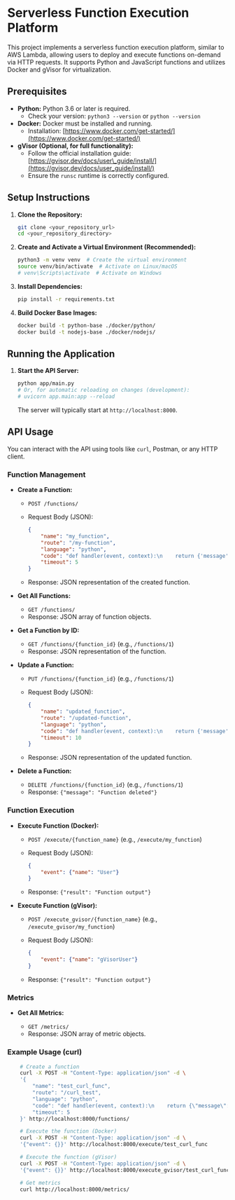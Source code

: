 # Serverless Function Execution Platform

This project implements a serverless function execution platform, similar to AWS Lambda, allowing users to deploy and execute functions on-demand via HTTP requests. It supports Python and JavaScript functions and utilizes Docker and gVisor for virtualization.

## Prerequisites

* **Python:** Python 3.6 or later is required.
    * Check your version: `python3 --version` or `python --version`
* **Docker:** Docker must be installed and running.
    * Installation: [https://www.docker.com/get-started/](https://www.docker.com/get-started/)
* **gVisor (Optional, for full functionality):**
    * Follow the official installation guide: [https://gvisor.dev/docs/user\_guide/install/](https://gvisor.dev/docs/user_guide/install/)
    * Ensure the `runsc` runtime is correctly configured.

## Setup Instructions

1.  **Clone the Repository:**

    ```bash
    git clone <your_repository_url>
    cd <your_repository_directory>
    ```

2.  **Create and Activate a Virtual Environment (Recommended):**

    ```bash
    python3 -m venv venv  # Create the virtual environment
    source venv/bin/activate  # Activate on Linux/macOS
    # venv\Scripts\activate  # Activate on Windows
    ```

3.  **Install Dependencies:**

    ```bash
    pip install -r requirements.txt
    ```

4.  **Build Docker Base Images:**

    ```bash
    docker build -t python-base ./docker/python/
    docker build -t nodejs-base ./docker/nodejs/
    ```

## Running the Application

1.  **Start the API Server:**

    ```bash
    python app/main.py
    # Or, for automatic reloading on changes (development):
    # uvicorn app.main:app --reload
    ```

    The server will typically start at `http://localhost:8000`.

## API Usage

You can interact with the API using tools like `curl`, Postman, or any HTTP client.

### Function Management

* **Create a Function:**

    * `POST /functions/`
    * Request Body (JSON):

        ```json
        {
            "name": "my_function",
            "route": "/my-function",
            "language": "python",
            "code": "def handler(event, context):\n    return {'message': f'Hello, {event.get(\"name\", \"World\")}'}",
            "timeout": 5
        }
        ```

    * Response: JSON representation of the created function.

* **Get All Functions:**

    * `GET /functions/`
    * Response: JSON array of function objects.

* **Get a Function by ID:**

    * `GET /functions/{function_id}` (e.g., `/functions/1`)
    * Response: JSON representation of the function.

* **Update a Function:**

    * `PUT /functions/{function_id}` (e.g., `/functions/1`)
    * Request Body (JSON):

        ```json
        {
            "name": "updated_function",
            "route": "/updated-function",
            "language": "python",
            "code": "def handler(event, context):\n    return {'message': 'Updated function'}",
            "timeout": 10
        }
        ```

    * Response: JSON representation of the updated function.

* **Delete a Function:**

    * `DELETE /functions/{function_id}` (e.g., `/functions/1`)
    * Response: `{"message": "Function deleted"}`

### Function Execution

* **Execute Function (Docker):**

    * `POST /execute/{function_name}` (e.g., `/execute/my_function`)
    * Request Body (JSON):

        ```json
        {
            "event": {"name": "User"}
        }
        ```

    * Response: `{"result": "Function output"}`

* **Execute Function (gVisor):**

    * `POST /execute_gvisor/{function_name}` (e.g., `/execute_gvisor/my_function`)
    * Request Body (JSON):

        ```json
        {
            "event": {"name": "gVisorUser"}
        }
        ```

    * Response: `{"result": "Function output"}`

### Metrics

* **Get All Metrics:**

    * `GET /metrics/`
    * Response: JSON array of metric objects.

### Example Usage (curl)

```bash
    # Create a function
    curl -X POST -H "Content-Type: application/json" -d \
    '{
        "name": "test_curl_func",
        "route": "/curl_test",
        "language": "python",
        "code": "def handler(event, context):\n    return {\"message\": \"Hello from curl\"}",
        "timeout": 5
    }' http://localhost:8000/functions/

    # Execute the function (Docker)
    curl -X POST -H "Content-Type: application/json" -d \
    '{"event": {}}' http://localhost:8000/execute/test_curl_func

    # Execute the function (gVisor)
    curl -X POST -H "Content-Type: application/json" -d \
    '{"event": {}}' http://localhost:8000/execute_gvisor/test_curl_func

    # Get metrics
    curl http://localhost:8000/metrics/